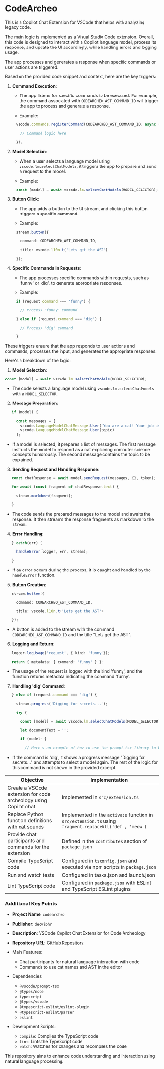 # CodeArcheo

This is a Copilot Chat Extension for VSCode that helps with analyzing legacy code.

The main logic is implemented as a Visual Studio Code extension.  Overall, this code is designed to interact with a Copilot language model, process its response, and update the UI accordingly, while handling errors and logging usage. 

The app processes and generates a response when specific commands or user actions are triggered. 



Based on the provided code snippet and context, here are the key triggers:

1. **Command Execution**:

   - The app listens for specific commands to be executed. For example, the command associated with `CODEARCHEO_AST_COMMAND_ID` will trigger the app to process and generate a response.

   - Example:
```typescript
     vscode.commands.registerCommand(CODEARCHEO_AST_COMMAND_ID, async () => {

       // Command logic here

     });
```
2. **Model Selection**:

   - When a user selects a language model using `vscode.lm.selectChatModels`, it triggers the app to prepare and send a request to the model.

   - Example:
```typescript
     const [model] = await vscode.lm.selectChatModels(MODEL_SELECTOR);
```
3. **Button Click**:

   - The app adds a button to the UI stream, and clicking this button triggers a specific command.

   - Example:
```typescript
     stream.button({

       command: CODEARCHEO_AST_COMMAND_ID,

       title: vscode.l10n.t('Lets get the AST')

     });
```
4. **Specific Commands in Requests**:

   - The app processes specific commands within requests, such as 'funny' or 'dig', to generate appropriate responses.

   - Example:
```typescript
     if (request.command === 'funny') {

       // Process 'funny' command

     } else if (request.command === 'dig') {

       // Process 'dig' command

     }
```
These triggers ensure that the app responds to user actions and commands, processes the input, and generates the appropriate responses.


Here's a breakdown of the logic:

1. **Model Selection**:
  ```typescript
  const [model] = await vscode.lm.selectChatModels(MODEL_SELECTOR);
  ```

- The code selects a language model using `vscode.lm.selectChatModels` with a `MODEL_SELECTOR`.

2. **Message Preparation**:
```typescript
   if (model) {

     const messages = [
       vscode.LanguageModelChatMessage.User('You are a cat! Your job is to explain computer science concepts in the funny manner of a cat. Always start your response by stating what concept you are explaining. Always include code samples.'),
       vscode.LanguageModelChatMessage.User(topic)
     ];
```
   - If a model is selected, it prepares a list of messages. The first message instructs the model to respond as a cat explaining computer science concepts humorously. The second message contains the topic to be explained.

3. **Sending Request and Handling Response**:
```typescript
   const chatResponse = await model.sendRequest(messages, {}, token);

   for await (const fragment of chatResponse.text) {

     stream.markdown(fragment);

   }
```
   - The code sends the prepared messages to the model and awaits the response. It then streams the response fragments as markdown to the `stream`.

4. **Error Handling**:
```typescript
   } catch(err) {

     handleError(logger, err, stream);

   }
```
   - If an error occurs during the process, it is caught and handled by the `handleError` function.

5. **Button Creation**:
```typescript
   stream.button({

     command: CODEARCHEO_AST_COMMAND_ID,

     title: vscode.l10n.t('Lets get the AST')

   });
```
   - A button is added to the stream with the command `CODEARCHEO_AST_COMMAND_ID` and the title "Lets get the AST".

6. **Logging and Return**:
```typescript
   logger.logUsage('request', { kind: 'funny'});

   return { metadata: { command: 'funny' } };
```
   - The usage of the request is logged with the kind 'funny', and the function returns metadata indicating the command 'funny'.

7. **Handling 'dig' Command**:
```typescript
   } else if (request.command === 'dig') {

     stream.progress('Digging for secrets...');

     try {

       const [model] = await vscode.lm.selectChatModels(MODEL_SELECTOR);

       let documentText = '';

       if (model) {

         // Here's an example of how to use the prompt-tsx library to build a prompt
```
   - If the command is 'dig', it shows a progress message "Digging for secrets..." and attempts to select a model again. The rest of the logic for this command is not shown in the provided excerpt.



| **Objective**                                                | **Implementation**                                           |
| ------------------------------------------------------------ | ------------------------------------------------------------ |
| Create a VSCode extension for code archeology using Copilot chat | Implemented in `src/extension.ts` |
| Replace Python function definitions with cat sounds          | Implemented in the `activate` function in `src/extension.ts` using `fragment.replaceAll('def', 'meow')` |
| Provide chat participants and commands for the extension     | Defined in the `contributes` section of `package.json` |
| Compile TypeScript code                                      | Configured in `tsconfig.json` and executed via npm scripts in `package.json` |
| Run and watch tests                                          | Configured in tasks.json and launch.json                     |
| Lint TypeScript code                                         | Configured in `package.json` with ESLint and TypeScript ESLint plugins |

### Additional Key Points

- **Project Name**: `codearcheo`

- **Publisher**: `decyjphr`

- **Description**: VSCode Copilot Chat Extension for Code Archeology

- **Repository URL**: [GitHub Repository](./)

- Main Features:

  - Chat participants for natural language interaction with code
  - Commands to use cat names and AST in the editor

- Dependencies:

  - `@vscode/prompt-tsx`
  - `@types/node`
  - `typescript`
  - `@types/vscode`
  - `@typescript-eslint/eslint-plugin`
  - `@typescript-eslint/parser`
  - `eslint`

- Development Scripts:

  - `compile`: Compiles the TypeScript code
  - `lint`: Lints the TypeScript code
  - `watch`: Watches for changes and recompiles the code

This repository aims to enhance code understanding and interaction using natural language processing.
